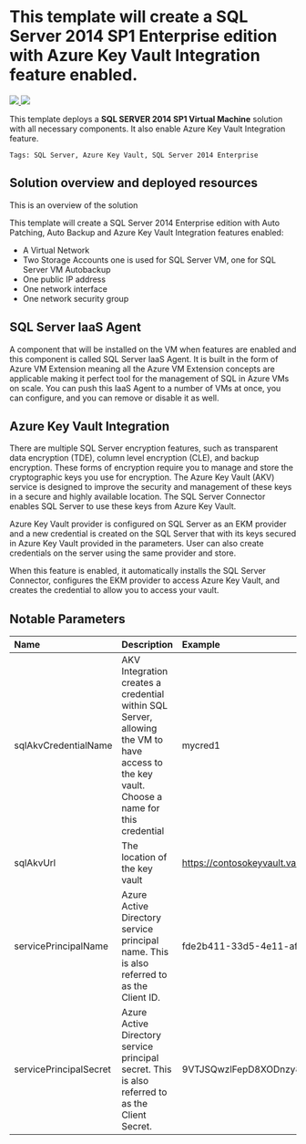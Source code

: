 # This template will create a SQL Server 2014 SP1 Enterprise edition with Azure Key Vault Integration feature enabled.

<a href="https://portal.azure.com/#create/Microsoft.Template/uri/https%3A%2F%2Fraw.githubusercontent.com%2FAzure%2Fazure-quickstart-templates%2Fmaster%2F101-vm-sql-full-keyvault%2Fazuredeploy.json" target="_blank">
  <img src="http://azuredeploy.net/deploybutton.png"/>
</a>
<a href="http://armviz.io/#/?load=https%3A%2F%2Fraw.githubusercontent.com%2FAzure%2Fazure-quickstart-templates%2Fmaster%2F101-vm-sql-full-keyvault%2Fazuredeploy.json" target="_blank">
  <img src="http://armviz.io/visualizebutton.png"/>
</a>

This template deploys a **SQL SERVER 2014 SP1 Virtual Machine** solution with all necessary components. It also enable Azure Key Vault Integration feature.

`Tags: SQL Server, Azure Key Vault, SQL Server 2014 Enterprise`

## Solution overview and deployed resources

This is an overview of the solution

This template will create a SQL Server 2014 Enterprise edition with Auto Patching, Auto Backup and Azure Key Vault Integration features enabled:

+	A Virtual Network
+	Two Storage Accounts one is used for SQL Server VM, one for SQL Server VM Autobackup 
+ 	One public IP address
+	One network interface
+	One network security group

## SQL Server IaaS Agent

A component that will be installed on the VM when features are enabled and this component is called SQL Server IaaS Agent. It is built in the form of Azure VM Extension meaning all the Azure VM Extension concepts are applicable making it perfect tool for the management of SQL in Azure VMs on scale. You can push this IaaS Agent to a number of VMs at once, you can configure, and you can remove or disable it as well.

## Azure Key Vault Integration

There are multiple SQL Server encryption features, such as transparent data encryption (TDE), column level encryption (CLE), and backup encryption. These forms of encryption require you to manage and store the cryptographic keys you use for encryption. The Azure Key Vault (AKV) service is designed to improve the security and management of these keys in a secure and highly available location. The SQL Server Connector enables SQL Server to use these keys from Azure Key Vault.

Azure Key Vault provider is configured on SQL Server as an EKM provider and a new credential is created on the SQL Server that with its keys secured in Azure Key Vault provided in the parameters. User can also create credentials on the server using the same provider and store.

When this feature is enabled, it automatically installs the SQL Server Connector, configures the EKM provider to access Azure Key Vault, and creates the credential to allow you to access your vault.


## Notable Parameters

|Name|Description|Example|
|:---|:---------------------|:---------------|
|sqlAkvCredentialName|AKV Integration creates a credential within SQL Server, allowing the VM to have access to the key vault. Choose a name for this credential|mycred1|
|sqlAkvUrl|The location of the key vault|https://contosokeyvault.vault.azure.net/|
|servicePrincipalName|Azure Active Directory service principal name. This is also referred to as the Client ID.|fde2b411-33d5-4e11-af04eb07b669ccf2|
|servicePrincipalSecret|Azure Active Directory service principal secret. This is also referred to as the Client Secret.|9VTJSQwzlFepD8XODnzy8n2V01Jd8dAjwm/azF1XDKM=|